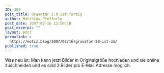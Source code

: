 ```yaml
---
ID: 309
post_title: Gravatar 2.0 ist fertig
author: Matthias Pfefferle
post_date: 2007-02-16 13:50:10
post_excerpt: ""
layout: post
permalink: >
  https://notiz.blog/2007/02/16/gravatar-20-ist-da/
published: true
---
```

Was neu ist: Man kann jetzt Bilder in Originalgröße hochladen und sie online zuschneiden und es sind 2 Bilder pro E-Mail Adresse möglich.
